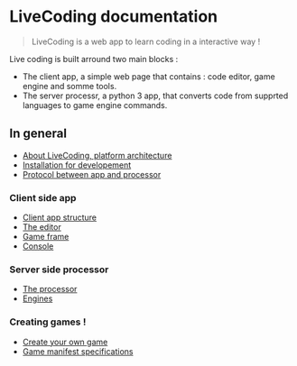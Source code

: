 # LiveCoding documentation

> LiveCoding is a web app to learn coding in a interactive way !

Live coding is built arround two main blocks :
* The client app, a simple web page that contains : code editor, game engine and somme tools.
* The server processr, a python 3 app, that converts code from supprted languages to game engine commands.

## In general

* [About LiveCoding, platform architecture](./about.md)
* [Installation for developement](./installation.md)
* [Protocol between app and processor](./websocket_protocol.md)

### Client side app

* [Client app structure](./client/strucutre.md)
* [The editor](./client/editor.md)
* [Game frame](./client/game_frame.md)
* [Console](./client/console.md)

### Server side processor

* [The processor](./server/processor.md)
* [Engines](./server/engines.md)

### Creating games !

* [Create your own game](./games/create_one.md)
* [Game manifest specifications](./games/game_manifest_specs.md)
